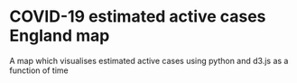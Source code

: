 # COVID-19 estimated active cases England map
 A map which visualises estimated active cases using python and d3.js as a function of time
